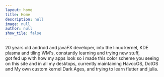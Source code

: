 ```yaml
---
layout: home
title: Home
description: null
image: null
author: null
show_tile: false
---
```

<!-- this is the text diplayed in the about section -->
20 years old android and javaFX developer, into the linux kernel, 
KDE plasma and tiling WM's, constantly learning and trying new stuff,<br>
got fed up with how my apps look so i made this color scheme you seeing on this site and in all my desktops,
currently maintaining HavocOS, DotOS and My own custom kernel Dark Ages, and trying to learn flutter and julia.

